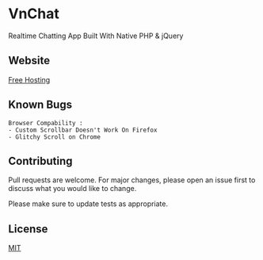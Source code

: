 # VnChat

Realtime Chatting App Built With Native PHP & jQuery

## Website

[Free Hosting](http:example.com)

## Known Bugs

```
Browser Compability : 
- Custom Scrollbar Doesn't Work On Firefox
- Glitchy Scroll on Chrome
```

## Contributing
Pull requests are welcome. For major changes, please open an issue first to discuss what you would like to change.

Please make sure to update tests as appropriate.

## License
[MIT](https://github.com/KevinNVM/VnChat/blob/main/LICENSE)
